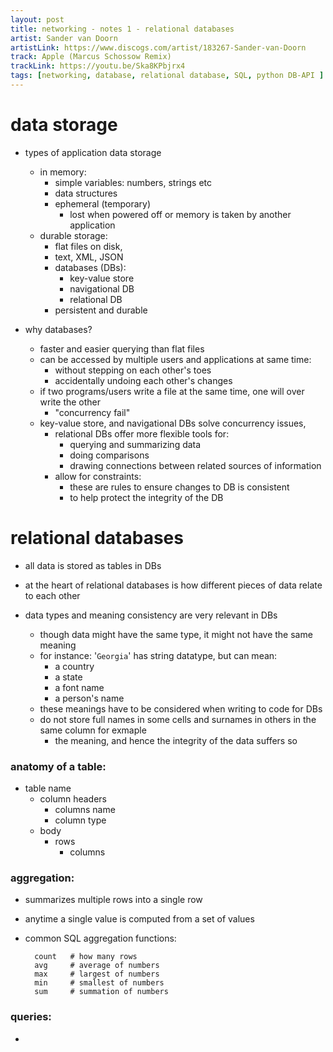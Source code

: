 ```yaml
---
layout: post
title: networking - notes 1 - relational databases
artist: Sander van Doorn 
artistLink: https://www.discogs.com/artist/183267-Sander-van-Doorn
track: Apple (Marcus Schossow Remix)
trackLink: https://youtu.be/Ska8KPbjrx4
tags: [networking, database, relational database, SQL, python DB-API ]
---
```


# data storage 

- types of application data storage
    - in memory:
        - simple variables: numbers, strings etc
        - data structures 
        - ephemeral (temporary) 
            - lost when powered off or memory is taken by another application
    - durable storage:
        - flat files on disk,
        - text, XML, JSON
        - databases (DBs): 
            - key-value store
            - navigational DB
            - relational DB
        - persistent and durable

- why databases? 
    - faster and easier querying than flat files  
    - can be accessed by multiple users and applications at same time:
        - without stepping on each other's toes
        - accidentally undoing each other's changes
    - if two programs/users write a file at the same time, one will over write the other
        - "concurrency fail"
    - key-value store, and navigational DBs solve concurrency issues, 
        - relational DBs offer more flexible tools for:
            - querying and summarizing data
            - doing comparisons 
            - drawing connections between related sources of information
        - allow for constraints:    
            - these are rules to ensure changes to DB is consistent
            - to help protect the integrity of the DB

# relational databases

- all data is stored as tables in DBs

- at the heart of relational databases is how different pieces of data relate to each other 

- data types and meaning consistency are very relevant in DBs
    - though data might have the same type, it might not have the same meaning
    - for instance: '`Georgia`' has string datatype, but can mean:
        - a country 
        - a state 
        - a font name
        - a person's name
    - these meanings have to be considered when writing to code for DBs
    - do not store full names in some cells and surnames in others in the same column for exmaple
        - the meaning, and hence the integrity of the data suffers so
    
### anatomy of a table:

- table name
    - column headers 
        - columns name
        - column type
    - body
        - rows
            - columns

     
### aggregation: 

- summarizes multiple rows into a single row
- anytime a single value is computed from a set of values

- common SQL aggregation functions:

        count   # how many rows
        avg     # average of numbers
        max     # largest of numbers
        min     # smallest of numbers
        sum     # summation of numbers

### queries:

- 